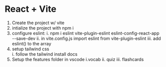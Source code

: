 # React + Vite

1. Create the project w/ vite
2. intialize the project with npm i
3. configure eslint:
   i. npm i eslint vite-plugin-eslint eslint-config-react-app --save-dev
   ii. in vite.config.js import eslint from vite-plugin-eslint
   iii. add eslint() to the array
4. setup tailwind css  
   i. follow the tailwind install docs
5. Setup the features folder in vscode
   i.vocab
   ii. quiz
   iii. flashcards
